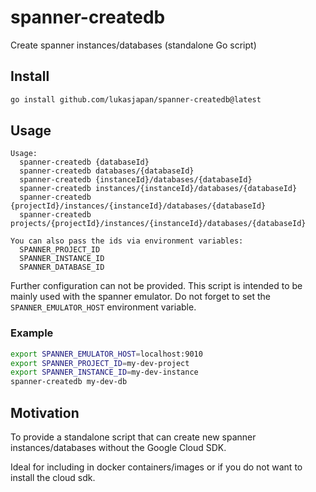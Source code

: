# spanner-createdb

Create spanner instances/databases (standalone Go script)

## Install

```bash
go install github.com/lukasjapan/spanner-createdb@latest
```

## Usage

```
Usage:
  spanner-createdb {databaseId}
  spanner-createdb databases/{databaseId}
  spanner-createdb {instanceId}/databases/{databaseId}
  spanner-createdb instances/{instanceId}/databases/{databaseId}
  spanner-createdb {projectId}/instances/{instanceId}/databases/{databaseId}
  spanner-createdb projects/{projectId}/instances/{instanceId}/databases/{databaseId}

You can also pass the ids via environment variables:
  SPANNER_PROJECT_ID
  SPANNER_INSTANCE_ID
  SPANNER_DATABASE_ID
```

Further configuration can not be provided.
This script is intended to be mainly used with the spanner emulator.
Do not forget to set the `SPANNER_EMULATOR_HOST` environment variable.

### Example

```bash
export SPANNER_EMULATOR_HOST=localhost:9010
export SPANNER_PROJECT_ID=my-dev-project
export SPANNER_INSTANCE_ID=my-dev-instance
spanner-createdb my-dev-db
```

## Motivation

To provide a standalone script that can create new spanner instances/databases without the Google Cloud SDK.

Ideal for including in docker containers/images or if you do not want to install the cloud sdk.
